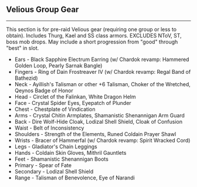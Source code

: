 ## Velious Group Gear

---
This section is for pre-raid Velious gear (requiring one group or less to obtain). Includes Thurg, Kael and SS class armors. EXCLUDES NToV, ST, boss mob drops. May include a short progression from "good" through "best" in slot.

* Ears - Black Sapphire Electrum Earring (w/ Chardok revamp: Hammered Golden Loop, Pearly Sarnak Bangle)
* Fingers - Ring of Dain Frostreaver IV (w/ Chardok revamp: Regal Band of Bathezid)
* Neck - Ayillish's Talisman or other +6 Talisman, Choker of the Wretched, Qeynos Badge of Honor
* Head - Circlet of the Falinkan, White Dragon Helm
* Face - Crystal Spider Eyes, Eyepatch of Plunder
* Chest - Chestplate of Vindication
* Arms - Crystal Chitin Armplates, Shamanistic Shenannigan Arm Guard
* Back - Dire Wolf-Hide Cloak, Lodizal Shell Shield, Cloak of Confusion
* Waist - Belt of Inconsistency
* Shoulders - Strength of the Elements, Runed Coldain Prayer Shawl
* Wrists - Bracer of Hammerfal (w/ Chardok revamp: Spirit Wracked Cord)
* Legs - Gladiator's Chain Leggings
* Hands - Coldain Skin Gloves, Mithril Gauntlets
* Feet - Shamanistic Shenannigan Boots
* Primary - Spear of Fate
* Secondary - Lodizal Shell Shield
* Range - Talisman of Benevolence, Eye of Narandi
